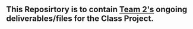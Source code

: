 ## This Reposirtory is to contain [Team 2's](https://savvycoders.slack.com/archives/C0543F2T3SS) ongoing deliverables/files for the Class Project.
